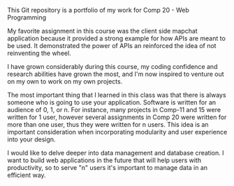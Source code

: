 This Git repository is a portfolio of my work for Comp 20 - Web Programming

My favorite assignment in this course was the client side mapchat application because it provided a strong example for how APIs are meant to be used. It demonstrated the power of APIs an reinforced the idea of not reinventing the wheel.

I have grown considerably during this course, my coding confidence and research abilities have grown the most, and I'm now inspired to venture out on my own to work on my own projects.

The most important thing that I learned in this class was that there is always someone who is going to use your application. Software is written for an audience of 0, 1, or n. For instance, many projects in Comp-11 and 15 were written for 1 user, however several assignments in Comp 20 were written for more than one user, thus they were written for n users. This idea is an important consideration when incorporating modularity and user experience into your design.

I would like to delve deeper into data management and database creation. I want to build web applications in the future that will help users with productivity, so to serve "n" users it's important to manage data in an efficient way.